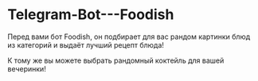 # Telegram-Bot---Foodish

Перед вами бот Foodish, он подбирает для вас рандом картинки блюд из категорий и выдаёт лучший рецепт блюда! 

К тому же вы можете выбрать рандомный коктейль для вашей вечеринки!
